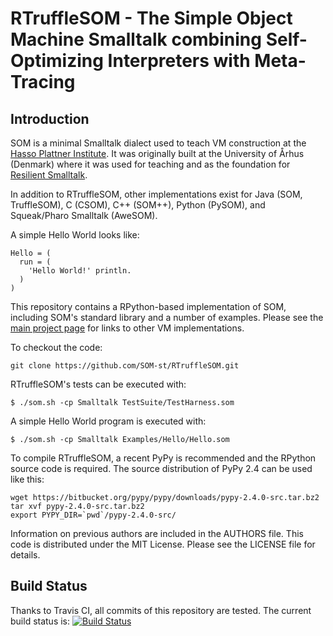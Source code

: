 RTruffleSOM - The Simple Object Machine Smalltalk combining Self-Optimizing Interpreters with Meta-Tracing
===================================================================

Introduction
------------

SOM is a minimal Smalltalk dialect used to teach VM construction at the [Hasso
Plattner Institute][SOM]. It was originally built at the University of Århus
(Denmark) where it was used for teaching and as the foundation for [Resilient
Smalltalk][RS].

In addition to RTruffleSOM, other implementations exist for Java (SOM, TruffleSOM),
C (CSOM), C++ (SOM++), Python (PySOM), and Squeak/Pharo Smalltalk (AweSOM).

A simple Hello World looks like:

```Smalltalk
Hello = (
  run = (
    'Hello World!' println.
  )
)
```

This repository contains a RPython-based implementation of SOM, including
SOM's standard library and a number of examples. Please see the [main project
page][SOMst] for links to other VM implementations.

To checkout the code:

    git clone https://github.com/SOM-st/RTruffleSOM.git

RTruffleSOM's tests can be executed with:

    $ ./som.sh -cp Smalltalk TestSuite/TestHarness.som
   
A simple Hello World program is executed with:

    $ ./som.sh -cp Smalltalk Examples/Hello/Hello.som

To compile RTruffleSOM, a recent PyPy is recommended and the RPython source
code is required. The source distribution of PyPy 2.4 can be used like this:

    wget https://bitbucket.org/pypy/pypy/downloads/pypy-2.4.0-src.tar.bz2
    tar xvf pypy-2.4.0-src.tar.bz2
    export PYPY_DIR=`pwd`/pypy-2.4.0-src/

Information on previous authors are included in the AUTHORS file. This code is
distributed under the MIT License. Please see the LICENSE file for details.

Build Status
------------

Thanks to Travis CI, all commits of this repository are tested.
The current build status is: [![Build Status](https://travis-ci.org/SOM-st/RTruffleSOM.png?branch=master)](https://travis-ci.org/SOM-st/RTruffleSOM)

 [SOM]: http://www.hpi.uni-potsdam.de/hirschfeld/projects/som/
 [SOMst]: https://travis-ci.org/SOM-st/
 [RS]:  http://dx.doi.org/10.1016/j.cl.2005.02.003
